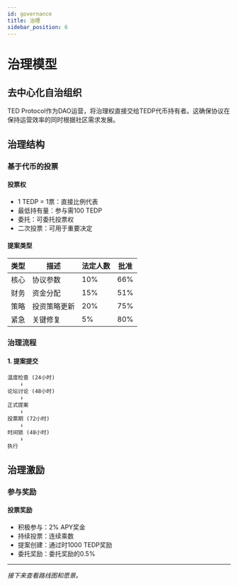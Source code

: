 ```yaml
---
id: governance
title: 治理
sidebar_position: 6
---
```


# 治理模型

## 去中心化自治组织

TED Protocol作为DAO运营，将治理权直接交给TEDP代币持有者。这确保协议在保持运营效率的同时根据社区需求发展。

## 治理结构

### 基于代币的投票

#### 投票权
- 1 TEDP = 1票：直接比例代表
- 最低持有量：参与需100 TEDP
- 委托：可委托投票权
- 二次投票：可用于重要决定

#### 提案类型

| 类型 | 描述 | 法定人数 | 批准 |
|------|-------------|--------|----------|
| 核心 | 协议参数 | 10% | 66% |
| 财务 | 资金分配 | 15% | 51% |
| 策略 | 投资策略更新 | 20% | 75% |
| 紧急 | 关键修复 | 5% | 80% |

### 治理流程

#### 1. 提案提交
```
温度检查 (24小时)
    ↓
论坛讨论 (48小时)
    ↓
正式提案
    ↓
投票期 (72小时)
    ↓
时间锁 (48小时)
    ↓
执行
```

## 治理激励

### 参与奖励

#### 投票奖励
- 积极参与：2% APY奖金
- 持续投票：连续乘数
- 提案创建：通过时1000 TEDP奖励
- 委托奖励：委托奖励的0.5%

---

*接下来查看路线图和愿景。*
